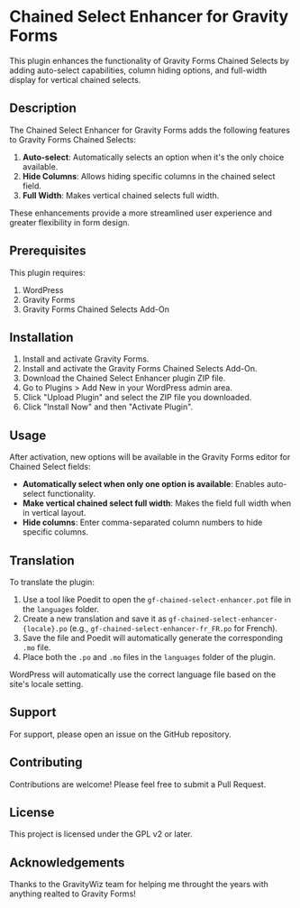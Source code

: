 # Chained Select Enhancer for Gravity Forms

This plugin enhances the functionality of Gravity Forms Chained Selects by adding auto-select capabilities, column hiding options, and full-width display for vertical chained selects.

## Description

The Chained Select Enhancer for Gravity Forms adds the following features to Gravity Forms Chained Selects:

1. **Auto-select**: Automatically selects an option when it's the only choice available.
2. **Hide Columns**: Allows hiding specific columns in the chained select field.
3. **Full Width**: Makes vertical chained selects full width.

These enhancements provide a more streamlined user experience and greater flexibility in form design.

## Prerequisites

This plugin requires:

1. WordPress
2. Gravity Forms
3. Gravity Forms Chained Selects Add-On

## Installation

1. Install and activate Gravity Forms.
2. Install and activate the Gravity Forms Chained Selects Add-On.
3. Download the Chained Select Enhancer plugin ZIP file.
4. Go to Plugins > Add New in your WordPress admin area.
5. Click "Upload Plugin" and select the ZIP file you downloaded.
6. Click "Install Now" and then "Activate Plugin".

## Usage

After activation, new options will be available in the Gravity Forms editor for Chained Select fields:

- **Automatically select when only one option is available**: Enables auto-select functionality.
- **Make vertical chained select full width**: Makes the field full width when in vertical layout.
- **Hide columns**: Enter comma-separated column numbers to hide specific columns.

## Translation

To translate the plugin:

1. Use a tool like Poedit to open the `gf-chained-select-enhancer.pot` file in the `languages` folder.
2. Create a new translation and save it as `gf-chained-select-enhancer-{locale}.po` (e.g., `gf-chained-select-enhancer-fr_FR.po` for French).
3. Save the file and Poedit will automatically generate the corresponding `.mo` file.
4. Place both the `.po` and `.mo` files in the `languages` folder of the plugin.

WordPress will automatically use the correct language file based on the site's locale setting.

## Support

For support, please open an issue on the GitHub repository.

## Contributing

Contributions are welcome! Please feel free to submit a Pull Request.

## License

This project is licensed under the GPL v2 or later.

## Acknowledgements

Thanks to the GravityWiz team for helping me throught the years with anything realted to Gravity Forms!
